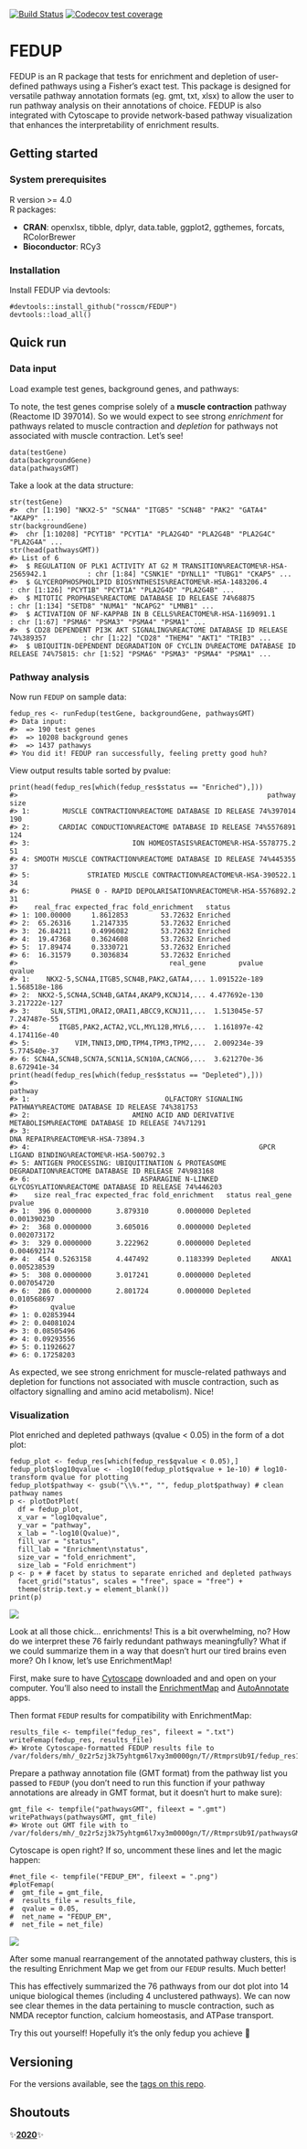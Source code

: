 [![Build
Status](https://travis-ci.com/rosscm/FEDUP.svg?token=GNK3AGqE8dtKVRC56zpJ&branch=main)](https://travis-ci.com/rosscm/FEDUP)
[![Codecov test
coverage](https://codecov.io/gh/rosscm/FEDUP/branch/main/graph/badge.svg)](https://codecov.io/gh/rosscm/FEDUP?branch=main)

# FEDUP

FEDUP is an R package that tests for enrichment and depletion of
user-defined pathways using a Fisher’s exact test. This package is
designed for versatile pathway annotation formats (eg. gmt, txt, xlsx)
to allow the user to run pathway analysis on their annotations of
choice. FEDUP is also integrated with Cytoscape to provide network-based
pathway visualization that enhances the interpretability of enrichment
results.

## Getting started

### System prerequisites

R version &gt;= 4.0  
R packages:

-   **CRAN**: openxlsx, tibble, dplyr, data.table, ggplot2, ggthemes,
    forcats, RColorBrewer  
-   **Bioconductor**: RCy3

### Installation

Install FEDUP via devtools:

    #devtools::install_github("rosscm/FEDUP")
    devtools::load_all()

## Quick run

### Data input

Load example test genes, background genes, and pathways:

To note, the test genes comprise solely of a **muscle contraction**
pathway (Reactome ID 397014). So we would expect to see strong
*enrichment* for pathways related to muscle contraction and *depletion*
for pathways not associated with muscle contraction. Let’s see!

    data(testGene)
    data(backgroundGene)
    data(pathwaysGMT)

Take a look at the data structure:

    str(testGene)
    #>  chr [1:190] "NKX2-5" "SCN4A" "ITGB5" "SCN4B" "PAK2" "GATA4" "AKAP9" ...
    str(backgroundGene)
    #>  chr [1:10208] "PCYT1B" "PCYT1A" "PLA2G4D" "PLA2G4B" "PLA2G4C" "PLA2G4A" ...
    str(head(pathwaysGMT))
    #> List of 6
    #>  $ REGULATION OF PLK1 ACTIVITY AT G2 M TRANSITION%REACTOME%R-HSA-2565942.1          : chr [1:84] "CSNK1E" "DYNLL1" "TUBG1" "CKAP5" ...
    #>  $ GLYCEROPHOSPHOLIPID BIOSYNTHESIS%REACTOME%R-HSA-1483206.4                        : chr [1:126] "PCYT1B" "PCYT1A" "PLA2G4D" "PLA2G4B" ...
    #>  $ MITOTIC PROPHASE%REACTOME DATABASE ID RELEASE 74%68875                           : chr [1:134] "SETD8" "NUMA1" "NCAPG2" "LMNB1" ...
    #>  $ ACTIVATION OF NF-KAPPAB IN B CELLS%REACTOME%R-HSA-1169091.1                      : chr [1:67] "PSMA6" "PSMA3" "PSMA4" "PSMA1" ...
    #>  $ CD28 DEPENDENT PI3K AKT SIGNALING%REACTOME DATABASE ID RELEASE 74%389357         : chr [1:22] "CD28" "THEM4" "AKT1" "TRIB3" ...
    #>  $ UBIQUITIN-DEPENDENT DEGRADATION OF CYCLIN D%REACTOME DATABASE ID RELEASE 74%75815: chr [1:52] "PSMA6" "PSMA3" "PSMA4" "PSMA1" ...

### Pathway analysis

Now run `FEDUP` on sample data:

    fedup_res <- runFedup(testGene, backgroundGene, pathwaysGMT)
    #> Data input:
    #>  => 190 test genes
    #>  => 10208 background genes
    #>  => 1437 pathawys
    #> You did it! FEDUP ran successfully, feeling pretty good huh?

View output results table sorted by pvalue:

    print(head(fedup_res[which(fedup_res$status == "Enriched"),]))
    #>                                                             pathway size
    #> 1:        MUSCLE CONTRACTION%REACTOME DATABASE ID RELEASE 74%397014  190
    #> 2:       CARDIAC CONDUCTION%REACTOME DATABASE ID RELEASE 74%5576891  124
    #> 3:                         ION HOMEOSTASIS%REACTOME%R-HSA-5578775.2   51
    #> 4: SMOOTH MUSCLE CONTRACTION%REACTOME DATABASE ID RELEASE 74%445355   37
    #> 5:              STRIATED MUSCLE CONTRACTION%REACTOME%R-HSA-390522.1   34
    #> 6:          PHASE 0 - RAPID DEPOLARISATION%REACTOME%R-HSA-5576892.2   31
    #>    real_frac expected_frac fold_enrichment   status
    #> 1: 100.00000     1.8612853        53.72632 Enriched
    #> 2:  65.26316     1.2147335        53.72632 Enriched
    #> 3:  26.84211     0.4996082        53.72632 Enriched
    #> 4:  19.47368     0.3624608        53.72632 Enriched
    #> 5:  17.89474     0.3330721        53.72632 Enriched
    #> 6:  16.31579     0.3036834        53.72632 Enriched
    #>                                     real_gene        pvalue        qvalue
    #> 1:    NKX2-5,SCN4A,ITGB5,SCN4B,PAK2,GATA4,... 1.091522e-189 1.568518e-186
    #> 2:  NKX2-5,SCN4A,SCN4B,GATA4,AKAP9,KCNJ14,... 4.477692e-130 3.217222e-127
    #> 3:     SLN,STIM1,ORAI2,ORAI1,ABCC9,KCNJ11,...  1.513045e-57  7.247487e-55
    #> 4:       ITGB5,PAK2,ACTA2,VCL,MYL12B,MYL6,...  1.161897e-42  4.174116e-40
    #> 5:           VIM,TNNI3,DMD,TPM4,TPM3,TPM2,...  2.009234e-39  5.774540e-37
    #> 6: SCN4A,SCN4B,SCN7A,SCN11A,SCN10A,CACNG6,...  3.621270e-36  8.672941e-34
    print(head(fedup_res[which(fedup_res$status == "Depleted"),]))
    #>                                                                                               pathway
    #> 1:                                 OLFACTORY SIGNALING PATHWAY%REACTOME DATABASE ID RELEASE 74%381753
    #> 2:                         AMINO ACID AND DERIVATIVE METABOLISM%REACTOME DATABASE ID RELEASE 74%71291
    #> 3:                                                                  DNA REPAIR%REACTOME%R-HSA-73894.3
    #> 4:                                                        GPCR LIGAND BINDING%REACTOME%R-HSA-500792.3
    #> 5: ANTIGEN PROCESSING: UBIQUITINATION & PROTEASOME DEGRADATION%REACTOME DATABASE ID RELEASE 74%983168
    #> 6:                           ASPARAGINE N-LINKED GLYCOSYLATION%REACTOME DATABASE ID RELEASE 74%446203
    #>    size real_frac expected_frac fold_enrichment   status real_gene      pvalue
    #> 1:  396 0.0000000      3.879310       0.0000000 Depleted           0.001390230
    #> 2:  368 0.0000000      3.605016       0.0000000 Depleted           0.002073172
    #> 3:  329 0.0000000      3.222962       0.0000000 Depleted           0.004692174
    #> 4:  454 0.5263158      4.447492       0.1183399 Depleted     ANXA1 0.005238539
    #> 5:  308 0.0000000      3.017241       0.0000000 Depleted           0.007054720
    #> 6:  286 0.0000000      2.801724       0.0000000 Depleted           0.010568697
    #>        qvalue
    #> 1: 0.02853944
    #> 2: 0.04081024
    #> 3: 0.08505496
    #> 4: 0.09293556
    #> 5: 0.11926627
    #> 6: 0.17258203

As expected, we see strong enrichment for muscle-related pathways and
depletion for functions not associated with muscle contraction, such as
olfactory signalling and amino acid metabolism). Nice!

### Visualization

Plot enriched and depleted pathways (qvalue &lt; 0.05) in the form of a
dot plot:

    fedup_plot <- fedup_res[which(fedup_res$qvalue < 0.05),]
    fedup_plot$log10qvalue <- -log10(fedup_plot$qvalue + 1e-10) # log10-transform qvalue for plotting
    fedup_plot$pathway <- gsub("\\%.*", "", fedup_plot$pathway) # clean pathway names
    p <- plotDotPlot(
      df = fedup_plot,
      x_var = "log10qvalue",
      y_var = "pathway",
      x_lab = "-log10(Qvalue)",
      fill_var = "status",
      fill_lab = "Enrichment\nstatus",
      size_var = "fold_enrichment",
      size_lab = "Fold enrichment")
    p <- p + # facet by status to separate enriched and depleted pathways
      facet_grid("status", scales = "free", space = "free") +
      theme(strip.text.y = element_blank())
    print(p)

![](man/figures/FEDUP_dotplot-1.png)

Look at all those chick… enrichments! This is a bit overwhelming, no?
How do we interpret these 76 fairly redundant pathways meaningfully?
What if we could summarize them in a way that doesn’t hurt our tired
brains even more? Oh I know, let’s use EnrichmentMap!

First, make sure to have
[Cytoscape](https://cytoscape.org/download.html) downloaded and and open
on your computer. You’ll also need to install the
[EnrichmentMap](http://apps.cytoscape.org/apps/enrichmentmap) and
[AutoAnnotate](http://apps.cytoscape.org/apps/autoannotate) apps.

Then format `FEDUP` results for compatibility with EnrichmentMap:

    results_file <- tempfile("fedup_res", fileext = ".txt")
    writeFemap(fedup_res, results_file)
    #> Wrote Cytoscape-formatted FEDUP results file to /var/folders/mh/_0z2r5zj3k75yhtgm6l7xy3m0000gn/T//RtmprsUb9I/fedup_res12e5dc160286.txt

Prepare a pathway annotation file (GMT format) from the pathway list you
passed to `FEDUP` (you don’t need to run this function if your pathway
annotations are already in GMT format, but it doesn’t hurt to make
sure):

    gmt_file <- tempfile("pathwaysGMT", fileext = ".gmt")
    writePathways(pathwaysGMT, gmt_file)
    #> Wrote out GMT file with to /var/folders/mh/_0z2r5zj3k75yhtgm6l7xy3m0000gn/T//RtmprsUb9I/pathwaysGMT12e5d5ae5b6d3.gmt

Cytoscape is open right? If so, uncomment these lines and let the magic
happen:

    #net_file <- tempfile("FEDUP_EM", fileext = ".png")
    #plotFemap(
    #  gmt_file = gmt_file,
    #  results_file = results_file,
    #  qvalue = 0.05,
    #  net_name = "FEDUP_EM",
    #  net_file = net_file)

![](man/figures/FEDUP_EM-1.png)

After some manual rearrangement of the annotated pathway clusters, this
is the resulting Enrichment Map we get from our `FEDUP` results. Much
better!

This has effectively summarized the 76 pathways from our dot plot into
14 unique biological themes (including 4 unclustered pathways). We can
now see clear themes in the data pertaining to muscle contraction, such
as NMDA receptor function, calcium homeostasis, and ATPase transport.

Try this out yourself! Hopefully it’s the only fedup you achieve
:grimacing:

## Versioning

For the versions available, see the [tags on this
repo](https://github.com/rosscm/FEDUP/tags).

## Shoutouts

:sparkles:[**2020**](https://media.giphy.com/media/z9AUvhAEiXOqA/giphy.gif):sparkles:
